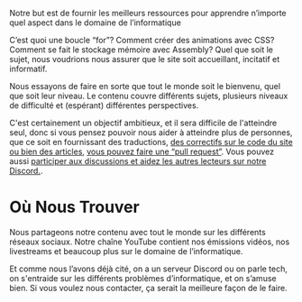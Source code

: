 <p class="h2">Notre but est de fournir les meilleurs ressources pour apprendre n’importe quel aspect dans le domaine de l’informatique</p>

C’est quoi une boucle “for”? Comment créer des animations avec CSS? Comment se fait le stockage mémoire avec Assembly? Quel que soit le sujet, nous voudrions nous assurer que le site soit accueillant, incitatif et informatif.

Nous essayons de faire en sorte que tout le monde soit le bienvenu, quel que soit leur niveau. Le contenu couvre différents sujets, plusieurs niveaux de difficulté et (espérant) différentes perspectives.

C'est certainement un objectif ambitieux, et il sera difficile de l'atteindre seul, donc si vous pensez pouvoir nous aider à atteindre plus de personnes, que ce soit en fournissant des traductions, [des correctifs sur le code du site](https://github.com/unicorn-utterances/unicorn-utterances/issues?q=is%3Aopen+is%3Aissue+label%3A%22good+first+issue%22) [ou bien des articles](https://github.com/unicorn-utterances/unicorn-utterances#blog-posts), [vous pouvez faire une “pull request”](https://github.com/unicorn-utterances/unicorn-utterances/pulls). Vous pouvez aussi [participer aux discussions et aidez les autres lecteurs sur notre Discord.](https://discord.gg/FMcvc6T).

# Où Nous Trouver

Nous partageons notre contenu avec tout le monde sur les différents réseaux sociaux. Notre chaîne YouTube contient nos émissions vidéos, nos livestreams et beaucoup plus sur le domaine de l’informatique.

Et comme nous l’avons déjà cité, on a un serveur Discord ou on parle tech, on s'entraide sur les différents problèmes d’informatique, et on s’amuse bien. Si vous voulez nous contacter, ça serait la meilleure façon de le faire.
